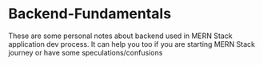 # Backend-Fundamentals
These are some personal notes about backend used in MERN Stack application dev process. It can help you too if you are starting MERN Stack journey or have some speculations/confusions
